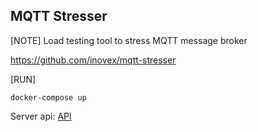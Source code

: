 ## MQTT Stresser

[NOTE]
Load testing tool to stress MQTT message broker

https://github.com/inovex/mqtt-stresser

[RUN]

`docker-compose up`

Server api: [API](https://github.com/hedspi-iot/Hydroponic/blob/master/backend/Readme.md)
